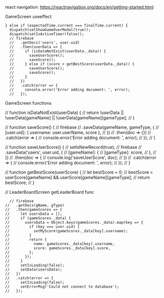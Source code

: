 

react navigation:
https://reactnavigation.org/docs/en/getting-started.html


GameScreen useeffect

    } else if (expectedTime.current === finalTime.current) {
      dispatch(setShowGameOverModal(true));
      dispatch(setIsActiveTimer(false));
      // firebase
      //   .getDocs('users', user.uid)
      //   .then(userData => {
      //     if (isDataNotExist(userData._data)) {
      //       saveUserScore();
      //       saveScore();
      //     } else if (score > getBestScore(userData._data)) {
      //       saveUserScore();
      //       saveScore();
      //     }
      //   })
      //   .catch(error => {
      //     console.error('Error adding document: ', error);
      //   });

  GameScreen functions

  // function isDataNotExist(userData) {
  //   return !userData || !userData[gameName] || !userData[gameName][gameType];
  // }

  // function saveScore() {
  //   firebase
  //     .saveData(gameName, gameType, {
  //       [user.uid]: { username: user.userName, score },
  //     })
  //     .then(doc => {})
  //     .catch(error => {
  //       console.error('Error adding document: ', error);
  //     });
  // }

  // function saveUserScore() {
  //   setIsNewRecord(true);
  //   firebase
  //     .saveData('users', user.uid, {
  //       [gameName]: {
  //         [gameType]: score,
  //       },
  //     })
  //     .then(doc => {
  //       console.log('saveUserScore', doc);
  //     })
  //     .catch(error => {
  //       console.error('Error adding document: ', error);
  //     });
  // }

  // function getBestScore(userScore) {
  //   let bestScore = 0;
  //   bestScore = userScore[gameName] && userScore[gameName][gameType];
  //   return bestScore;
  // }

  // LeaderBoardScreen getLeaderBoard func

      // firebase
    //   .getDocs(gName, gType)
    //   .then(gameScores => {
    //     let usersData = [];
    //     if (gameScores._data) {
    //       usersData = Object.keys(gameScores._data).map(key => {
    //         if (key === user.uid) {
    //           setMyScore(gameScores._data[key].username);
    //         }
    //         return {
    //           name: gameScores._data[key].username,
    //           score: gameScores._data[key].score,
    //         };
    //       });
    //     }
    //     setIsLoading(false);
    //     setData(usersData);
    //   })
    //   .catch(error => {
    //     setIsLoading(false);
    //     setErrorMsg('Could not connect to database');
    //   });